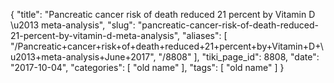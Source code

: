 {
    "title": "Pancreatic cancer risk of death reduced 21 percent by Vitamin D \u2013 meta-analysis",
    "slug": "pancreatic-cancer-risk-of-death-reduced-21-percent-by-vitamin-d-meta-analysis",
    "aliases": [
        "/Pancreatic+cancer+risk+of+death+reduced+21+percent+by+Vitamin+D+\u2013+meta-analysis+June+2017",
        "/8808"
    ],
    "tiki_page_id": 8808,
    "date": "2017-10-04",
    "categories": [
        "old name"
    ],
    "tags": [
        "old name"
    ]
}
